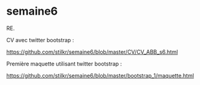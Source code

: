 # semaine6
RE.

CV avec twitter bootstrap : 

https://github.com/stilkr/semaine6/blob/master/CV/CV_ABB_s6.html

Première maquette utilisant twitter bootstrap : 

https://github.com/stilkr/semaine6/blob/master/bootstrap_1/maquette.html
